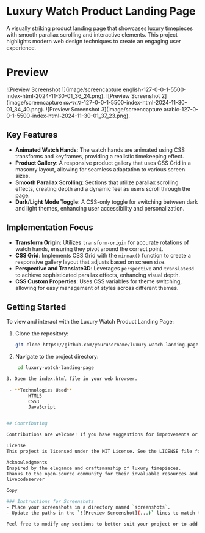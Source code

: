 # Luxury Watch Product Landing Page

A visually striking product landing page that showcases luxury timepieces with smooth parallax scrolling and interactive elements. This project highlights modern web design techniques to create an engaging user experience.

# Preview

![Preview Screenshot 1](image/screencapture english-127-0-0-1-5500-index-html-2024-11-30-01_36_24.png).
![Preview Screenshot 2](image/screencapture በአማርኛ-127-0-0-1-5500-index-html-2024-11-30-01_34_40.png).
![Preview Screenshot 3](image/screencapture arabic-127-0-0-1-5500-index-html-2024-11-30-01_37_23.png).

## Key Features

- **Animated Watch Hands**: The watch hands are animated using CSS transforms and keyframes, providing a realistic timekeeping effect.
- **Product Gallery**: A responsive product gallery that uses CSS Grid in a masonry layout, allowing for seamless adaptation to various screen sizes.
- **Smooth Parallax Scrolling**: Sections that utilize parallax scrolling effects, creating depth and a dynamic feel as users scroll through the page.
- **Dark/Light Mode Toggle**: A CSS-only toggle for switching between dark and light themes, enhancing user accessibility and personalization.

## Implementation Focus

- **Transform Origin**: Utilizes `transform-origin` for accurate rotations of watch hands, ensuring they pivot around the correct point.
- **CSS Grid**: Implements CSS Grid with the `minmax()` function to create a responsive gallery layout that adjusts based on screen size.
- **Perspective and Translate3D**: Leverages `perspective` and `translate3d` to achieve sophisticated parallax effects, enhancing visual depth.
- **CSS Custom Properties**: Uses CSS variables for theme switching, allowing for easy management of styles across different themes.

## Getting Started

To view and interact with the Luxury Watch Product Landing Page:

1. Clone the repository:
   ```bash
   git clone https://github.com/yourusername/luxury-watch-landing-page.git

2. Navigate to the project directory:
```bash
    cd luxury-watch-landing-page

3. Open the index.html file in your web browser.
 
 - **Technologies Used**
        HTML5
        CSS3
        JavaScript


## Contributing

Contributions are welcome! If you have suggestions for improvements or new features, please create an issue or submit a pull request.

License
This project is licensed under the MIT License. See the LICENSE file for details.

Acknowledgments
Inspired by the elegance and craftsmanship of luxury timepieces.
Thanks to the open-source community for their invaluable resources and support.
livecodeserver

Copy

### Instructions for Screenshots
- Place your screenshots in a directory named `screenshots`.
- Update the paths in the `![Preview Screenshot](...)` lines to match the location and filenames of your actual screenshots.

Feel free to modify any sections to better suit your project or to add additional information as needed! If you have any questions or need further assistance, just let me know!